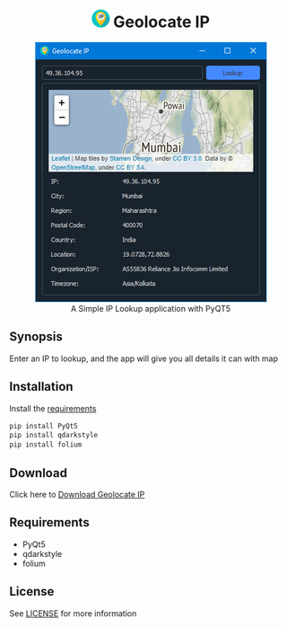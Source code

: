 
<h1 align='center'> <img width=32 src='icon.png'> Geolocate IP</h1>
<p align='center'>
    <img src='../../_img/geolocate_ip.PNG'><br>
    A Simple IP Lookup application with PyQT5
</p>

## Synopsis

Enter an IP to lookup, and the app will give you all details it can with map   

## Installation

Install the [requirements](#requirements)
```bash
pip install PyQt5
pip install qdarkstyle
pip install folium
```

## Download

Click here to [Download Geolocate IP](https://downgit.github.io/#/home?url=https://github.com/besnoi/pyapps/tree/main/src/Geolocate%IP)

## Requirements
- PyQt5
- qdarkstyle
- folium

## License

See [LICENSE](https://github.com/besnoi/pyApps/blob/main/LICENSE) for more information
